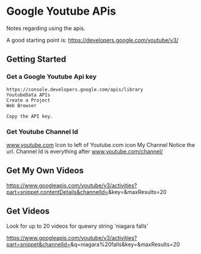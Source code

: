 
# Google Youtube APis

Notes regarding using the apis.

A good starting point is:
https://developers.google.com/youtube/v3/



## Getting Started

### Get a Google Youtube Api key
```
https://console.developers.google.com/apis/library
YoutubeData APIs
Create a Project
Web Browser

Copy the API key.

```

### Get Youtube Channel Id

www.youtube.com
Icon to left of Youtube.com icon
My Channel
Notice the url.
Channel Id is everything after www.youtube.com/channel/

## Get My Own Videos

https://www.googleapis.com/youtube/v3/activities?part=snippet,contentDetails&channelId=<my-channel-id>&key=<my-key>&maxResults=20

## Get Videos

Look for up to 20 videos for quewry string 'niagara falls'

https://www.googleapis.com/youtube/v3/activities?part=snippet&channelId=<my-channel-id>&q=niagara%20falls&key=<my-key>&maxResults=20
